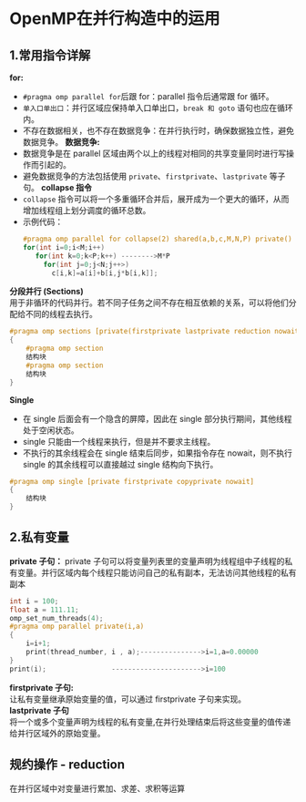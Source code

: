# OpenMP在并行构造中的运用 #
## 1.常用指令详解 ##
**for:**
-  `#pragma omp parallel for`后跟 for：parallel 指令后通常跟 for 循环。
- `单入口单出口`：并行区域应保持单入口单出口，`break 和 goto` 语句也应在循环内。
- 不存在数据相关，也不存在数据竞争：在并行执行时，确保数据独立性，避免数据竞争。
**数据竞争:**
- 数据竞争是在 parallel 区域由两个以上的线程对相同的共享变量同时进行写操作而引起的。
- 避免数据竞争的方法包括使用 `private`、`firstprivate`、`lastprivate` 等子句。
**collapse 指令**
- `collapse` 指令可以将一个多重循环合并后，展开成为一个更大的循环，从而增加线程组上划分调度的循环总数。
- 示例代码：
  ```c
  #pragma omp parallel for collapse(2) shared(a,b,c,M,N,P) private()
  for(int i=0;i<M;i++)        
     for(int k=0;k<P;k++) -------->M*P
       for(int j=0;j<N;j++>)
         c[i,k]=a[i]+b[i,j*b[i,k]];
  ```
**分段并行 (Sections)**  
用于非循环的代码并行。若不同子任务之间不存在相互依赖的关系，可以将他们分配给不同的线程去执行。
```c
#pragma omp sections [private(firstprivate lastprivate reduction nowait)]
{
    #pragma omp section
    结构块
    #pragma omp section
    结构块
}
```
**Single**
- 在 single 后面会有一个隐含的屏障，因此在 single 部分执行期间，其他线程处于空闲状态。
- single 只能由一个线程来执行，但是并不要求主线程。
- 不执行的其余线程会在 single 结束后同步，如果指令存在 nowait，则不执行 single 的其余线程可以直接越过 single 结构向下执行。
```c
#pragma omp single [private firstprivate copyprivate nowait]
{
    结构块
}
```
## 2.私有变量 ##
**private 子句：**
private 子句可以将变量列表里的变量声明为线程组中子线程的私有变量。并行区域内每个线程只能访问自己的私有副本，无法访问其他线程的私有副本
``` c
int i = 100;
float a = 111.11;
omp_set_num_threads(4);
#pragma omp parallel private(i,a)
{
    i=i+1;                                      
    print(thread_number, i , a);--------------->i=1,a=0.00000
}
print(i);                ---------------------->i=100
```
**firstprivate 子句:**  
让私有变量继承原始变量的值，可以通过 firstprivate 子句来实现。  
**lastprivate 子句**  
将一个或多个变量声明为线程的私有变量,在并行处理结束后将这些变量的值传递给并行区域外的原始变量。
## 规约操作 - reduction ##
在并行区域中对变量进行累加、求差、求积等运算